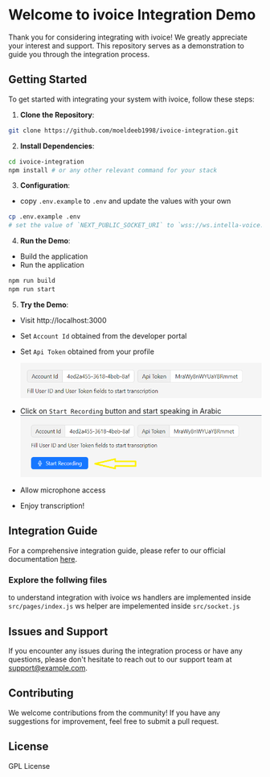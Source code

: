 # Welcome to ivoice Integration Demo

Thank you for considering integrating with ivoice! We greatly appreciate your interest and support. This repository serves as a demonstration to guide you through the integration process.

## Getting Started

To get started with integrating your system with ivoice, follow these steps:

1. **Clone the Repository**:

```bash
git clone https://github.com/moeldeeb1998/ivoice-integration.git
```

2. **Install Dependencies**:

```bash
cd ivoice-integration
npm install # or any other relevant command for your stack
```

3. **Configuration**:

- copy `.env.example` to `.env` and update the values with your own

```bash
cp .env.example .env
# set the value of `NEXT_PUBLIC_SOCKET_URI` to `wss://ws.intella-voice.com`
```

4. **Run the Demo**:

- Build the application
- Run the application

```bash
npm run build
npm run start
```

5. **Try the Demo**:

- Visit http://localhost:3000
- Set `Account Id` obtained from the developer portal
- Set `Api Token` obtained from your profile

  ![Data](image.png)

- Click on `Start Recording` button and start speaking in Arabic
  ![Button](button-1.png)

- Allow microphone access

- Enjoy transcription!

## Integration Guide

For a comprehensive integration guide, please refer to our official documentation [here](https://link-to-your-documentation).

### Explore the follwing files

to understand integration with ivoice
ws handlers are implemented inside `src/pages/index.js`
ws helper are impelemented inside `src/socket.js`

## Issues and Support

If you encounter any issues during the integration process or have any questions, please don't hesitate to reach out to our support team at [support@example.com](mailto:support@example.com).

## Contributing

We welcome contributions from the community! If you have any suggestions for improvement, feel free to submit a pull request.

## License

GPL License
